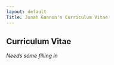 ```yaml
---
layout: default
Title: Jonah Gannon's Curriculum Vitae
---
```


## Curriculum Vitae

*Needs some filling in*
